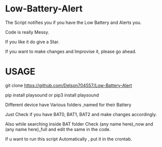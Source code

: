 # Low-Battery-Alert
The Script notifies you if you have the Low Battery and Alerts you.

Code is really Messy.

If you like it do give a Star.

If you want to make changes and Improvise it, please go ahead.

# USAGE
git clone https://github.com/Delson704557/Low-Battery-Alert

pip install playsound or pip3 install playsound


Different device have Various folders ,named for their Battery 

Just Check if you have BAT0, BAT1, BAT2 and make changes accordingly.

Also while searching inside BAT folder Check (any name here)_now and (any name here)_full and edit the same in the code.

If u want to run this script Automatically , put it in the crontab.
